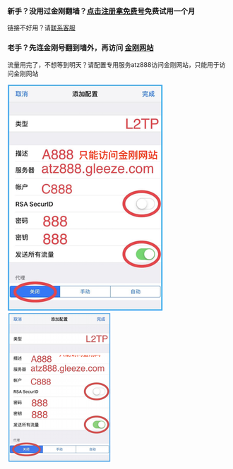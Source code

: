### 新手？没用过金刚翻墙？[点击注册拿免费号](https://myfasttrack.org/midman/testfm.php)免费试用一个月
链接不好用？请[联系客服](mailto:cs@a2zitpro.com)
### 老手？先连金刚号翻到墙外，再访问 [金刚网站](https://a2zitpro.net/zh)   
流量用完了，不想等到明天？请配置专用服务atz888访问金刚网站，只能用于访问金刚网站

![athird](888.png) 
![athird](setup8882.png) 
